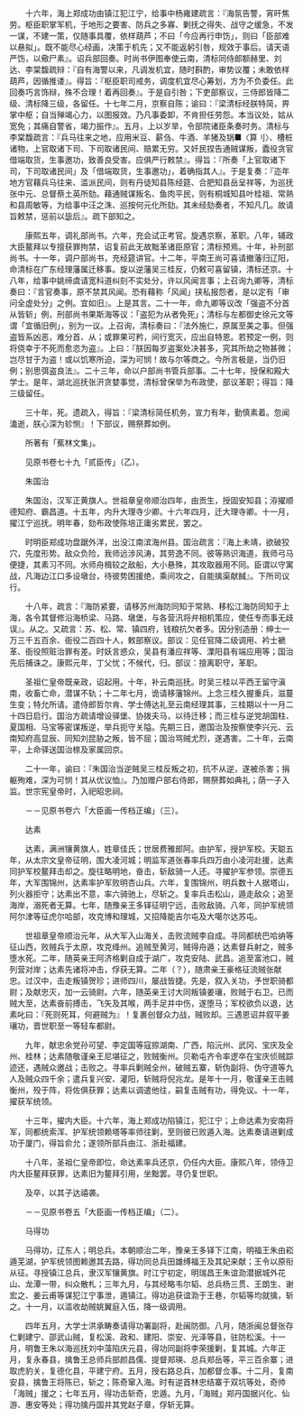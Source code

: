 <!-- { "loadSidebar": true } -->
　　十六年，海上郑成功由镇江犯江宁，给事中杨雍建疏言：『海氛告警，宵旰焦劳。枢臣职掌军机，于地形之要害、防兵之多寡、剿抚之得失、战守之缓急，不发一谋，不建一策，仅随事具覆，依样葫芦；不曰「今应再行申饬」，则曰「臣部难以悬拟」。既不能尽心经画，决策于机先；又不能返躬引咎，规效于事后。请天语严饬，以儆尸素』。诏兵部回奏。时尚书伊图奉使云南，清标同侍郎额赫里、刘达、李棠馥疏辩：『自有海警以来，凡调发机宜，随时斟酌，审势议覆；未敢依样葫芦，因循推诿』。得旨：『枢臣职司戒务，调度机宜尽心筹划，方为不负委任。此回奏巧言饰辩，殊不合理！着再回奏』。于是自引咎；下吏部察议，三侍郎皆降二级、清标降三级，各留任。十七年二月，京察自陈；谕曰：『梁清标经朕特简，畀掌中枢；自当殚竭心力，以图报效。乃凡事委卸，不肯担任劳怨。本当议处，姑从宽免；其痛自警省，竭力振作』。五月，上以岁旱，令部院诸臣条奏时务。清标与李棠馥疏言：『兵马往来之地，应用米豆、薪刍、牛酒、羊猪及锅■〈算刂〉、槽桩诸物，上官取诸下司、下司取诸民间、赔累无穷。又奸民捏告通贼谋叛，蠹役贪官借端取货，生事邀功，致善良受害。应俱严行敕禁』。得旨：『所奏「上官取诸下司，下司取诸民间」及「借端取货，生事邀功」，着确指其人』。于是复奏：『迩年地方官藉兵马往来、滥派民间，则有丹徒知县陈经筵、合肥知县岳呈祥等，为巡抚张中元、总督蔡土英所劾。藉通贼谋叛名、鱼肉平民，则有桐城知县叶桂祖、常熟和县周敏等，为给事中汪之洙、巡按何元化所劾。其未经劾奏者，不知凡几。故请旨敕禁，惩前以毖后』。疏下部知之。

　　康熙五年，调礼部尚书。六年，充会试正考官。旋遇京察，革职。八年，辅政大臣鳌拜以专擅获罪拘禁，诏复前此无故黜革诸臣原官；清标预焉。十年，补刑部尚书。十一年，调户部尚书，充经筵讲官。十二年，平南王尚可喜请撤藩归辽阳，命清标在广东经理藩属迁移事。旋以逆藩吴三桂反，仍敕可喜留镇，清标还京。十八年，给事中姚缔虞请宽科道纠刻不实处分，许以风闻言事；上召询九卿等，清标奏曰：『言官奏事，原不禁其风闻。恐有藉称「风闻」挟私报怨者，是以定有「审问全虚处分」之例。宜如旧』。上是其言。二十一年，命九卿等议改「强盗不分首从皆斩」例，刑部尚书果斯海等议：「盗犯为从者免死」；清标与左都御史徐元文等谓「宜循旧例」，别为一议。上召询，清标奏曰：『法外施仁，原属至美之事。但强盗皆系凶恶，难分首、从；或罪果可矜，间行宽灭，应出自特恩。若预定一例，则将侥幸于不死而愈恣为盗』。上曰：『朕因每岁盗案处决甚多，究其所劫之物甚微；岂尽甘于为盗！或以饥寒所迫，深为可悯！故与尔等商之。今所言极是，当仍旧例；别思弭盗良法』。二十三年，命以户部尚书管兵部事。二十七年，授保和殿大学士。是年，湖北巡抚张汧贪婪事觉，清标曾保举为布政使，部议革职；得旨：降三级留任。 

　　三十年，死。遗疏入，得旨：『梁清标简任机务，宣力有年，勤慎素着。忽闻溘逝，朕心深为轸恻』！下部议，赐祭葬如例。

　　所著有「蕉林文集」。

　　见原书卷七十九「贰臣传」（乙）。

　　朱国治

　　朱国治，汉军正黄旗人。世祖章皇帝顺治四年，由贡生，授固安知县；洊擢顺德知府、霸昌道。十五年，内升大理寺少卿。十六年四月，迁大理寺卿。十一月，擢江宁巡抚。明年春，劾布政使陈培正庸劣累民，罢之。

　　时明臣郑成功盘踞外洋，出没江南滨海州县。国治疏言：『海上未靖，欲破狡穴，先度形势。敌众负险，我师远涉风涛，其劳逸不同。彼等熟识海道，我师弓马便捷，其素习不同。水师舟楫较之敌船，大小悬殊，其攻取器用不同。臣谓以守寓战，凡海边江口多设墩台，待彼势困援绝，乘间攻之，自能擒渠献馘』。下所司议行。

　　十八年，疏言：『海防紧要，请移苏州海防同知于常熟、移松江海防同知于上海，各令其督修沿海桥梁、马路、墩堡，与各营汛将弁相机策应，使任专而事无歧误』。从之。又疏言：苏、松、常、镇四府，钱粮抗欠者多。因分别造册：绅士一万三千五百余、衙役二百四十人，敕部察议。部议：见任官降二级调用、衿士褫革、衙役照赃治罪有差。时妖言惑众，吴县有潘应祥等、溧阳县有端应用等；国治先后捕诛之。康熙元年，丁父忧；不候代，归。部议：擅离职守，革职。

　　圣祖仁皇帝既亲政，诏起用。十年，补云南巡抚。时吴三桂以平西王留守滇南，收畜亡命，潜谋不轨；十二年七月，诡请移藩锦州。上念三桂久握重兵，滋蔓生变；特允所请。遣侍郎哲尔肯、学士傅达礼至云南经理其事，三桂期以十一月二十四日启行。国治方疏请增设驿堡、协拨夫马，以待迁移；而三桂与逆党胡国柱、夏国相、马宝等密谋叛逆，举兵扼守关隘。先期三日，邀国治及按察使李兴元、云南知府高显辰、同知刘昆胁之叛，皆不屈；国治骂贼尤烈，遂遇害。二十年，云南平，上命驿送国治榇及家属回京。

　　二十一年，谕曰：『朱国治当逆贼吴三桂反叛之初，抗不从逆，遂被杀害；捐躯殉难，深为可悯！其从优议恤』。乃加赠户部右侍郎，赐祭葬如典礼；荫一子入监。世宗宪皇帝时，入祀昭忠祠。

　　－－见原书卷六「大臣画一传档正编」（三）。

　　达素

　　达素，满洲镶黄旗人，姓章佳氏；世居费雅郎阿。由护军，授护军校。天聪五年，从太宗文皇帝征明，围大凌河城；明监军道张春率兵四万由小凌河赴援，达素同护军校鳌拜击却之。旋往略明地，奋击，斩敌骑一人还。寻擢护军参领。崇德五年，大军围锦州，达素率护军败明杏山兵。六年，复围锦州，明兵数十人据塔山，列火器拒守；达素出不意，率六骑驰上，尽斩之。复率兵击松山，遁走敌众；追至海岸，溺死者无算。七年，随豫亲王多铎征明宁远，击败敌骑。八年，同护军统领阿尔津等征虎尔哈部，攻克博和理城，又招降能吉尔屯及大噶尔达苏屯。

　　世祖章皇帝顺治元年，从大军入山海关，击败流贼李自成。寻同都统巴哈纳等征山西，败贼兵于太原，攻克绛州。追贼至黄河，贼得舟遁；达素督兵射之，贼多堕水死。二年，随英亲王阿济格剿自成于湖广，攻克安陆、武昌。追至富池口，贼列营对岸；达素先诸将冲击，俘获无算。二年（？），随肃亲王豪格征流贼张献忠。过汉中，击走叛镇贺珍；进师四川，屡战皆捷。先是，叙入关功，予世职骑都尉；及献忠灭，加一云骑尉。六年，随英亲王讨大同叛镇姜瓖，败贼于右卫。已而贼大至，达素奋前搏击，飞矢及其喉，两手足并中伤，遂堕马；军校欲负以退，达素叱曰：『死则死耳，何避贼为』！复裹创督众力战，贼败却。三遇恩诏并叙平姜瓖功，晋世职至一等轻车都尉。

　　九年，献忠余党孙可望、李定国等寇掠湖南、广西，陷沅州、武冈、宝庆及全州、桂林；达素随敬谨亲王尼堪征之，败贼衡州。贝勒屯齐令率逻卒在宝庆侦贼踪迹还，遇贼众邀战；击败之。寻率兵剿贼全州，破贼五寨，斩伪副将、伪守道等九人及贼众四千余；遣兵复兴安、灌阳，斩贼将倪兆龙。是年十一月，敬谨亲王击贼衡州，殁于阵，将佐俱获罪；达素以调遣他往，嗣复击贼有功，得免议。十一年，擢获军统领。

　　十三年，擢内大臣。十六年，海上郑成功陷镇江，犯江宁；上命达素为安南将军，同都统索浑、护军统领赖塔等率师往剿，至则彼已败遁入海。达素奏请进剿成功于厦门，得旨俞允；遂领所部兵由江、浙赴福建。

　　十八年，圣祖仁皇帝即位，命达素率兵还京，仍任内大臣。康熙八年，领侍卫内大臣鳌拜获罪，达素旧为鳌拜引用，坐黜罢。寻仍复世职。

　　及卒，以其子达禧袭。

　　－－见原书卷五「大臣画一传档正编」（二）。

　　马得功

　　马得功，辽东人；明总兵。本朝顺治二年，豫亲王多铎下江南，明福王朱由崧遁芜湖，护军统领图赖邀其去路，得功同总兵田雄缚福王及其妃来献；王令以原衔从征。寻授镇江总兵，隶汉军镶黄旗。时江宁初定，明瑞昌王朱谊泐潜据城外花山、龙潭一带，纠众散札；三年九月，与其经略韦尔韬、总兵杨三贯、王朗生、谢宏之、姜云甫等谋犯江宁事泄，遁镇江。得功追获谊泐于王巷，尔韬等均就擒，斩之。十一月，以滥收劫贼姚翼庭入伍，降一级调用。

　　四年五月，大学士洪承畴奏请得功署副将，赴闽防御。八月，随浙闽总督张存仁剿建宁、邵武山贼，复松溪、政和、建阳、崇安、光泽等县，驻防松溪。十一月，明鲁王朱以海巡抚刘中藻陷庆元县，得功同副将李荣援剿，复其城。六年正月，复永春县，擒鲁王总师兵部颜昌儒、提督郑瑛、总兵郑岳等，平三百余寨；进取虎豹关，复德化县，平建宁府。五月，授右路总兵，加都督佥事。十二月，复南安县，擒鲁王将陈已，斩之；陈奇窜入海。时有逆首林忠结寨于双坑等处，奇帅「海贼」援之；七年五月，得功击斩奇，忠遁。九月，「海贼」郑丹国据兴化、仙游、惠安等处；得功擒丹国并其党赵子章，俘斩无算。

